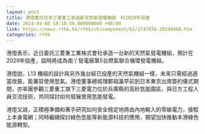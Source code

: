 ```yaml
---
layout: post
title: 港燈委託日本三菱重工承造新天然氣發電機組　料2029年投產
date: 2024-04-08 18:10:56.000000000 +08:00
link: https://news.rthk.hk/rthk/ch/component/k2/1747976-20240408.htm
categories: rthk
---
```


港燈表示，近日委託三菱重工業株式會社承造一台新的天然氣發電機組，預計在2029年投產，屆時將成為南丫發電廠第5台燃氣聯合循環發電機組。

港燈說，L13 機組的設計與另外幾台經已投產的天然氣機組一樣，未來只需經過適當改裝，能兼容使用氫氣。港燈董事總經理鄭祖瀛早前到日本東京出席簽約儀式期間，亦率團參觀三菱重工旗下三菱電力位於兵庫縣的高砂氫能園區，與日方工程人員交流技術，共同探討如何發展使用氫能發電。

港燈又說，正積極準備和著手研究如何安全穩定地將由內地輸入的零碳電力，接駁上本身電網；同時繼續探討綠色氫能等新能源科技的應用，期望加快推動本港綠色能源轉型。
